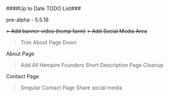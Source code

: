 ####Up to Date TODO List###

pre-alpha - 5.5.19

~~> Add banner video (hemp farm)~~
~~> Add Social Media Area~~
> Trim About Page Down

About Page
> Add All Hempire Founders
> Short Description Page
> Cleanup

Contact Page
> Singular Contact Page
> Share social media
>